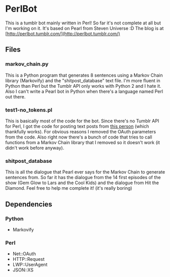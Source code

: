 # PerlBot
This is a tumblr bot mainly written in Perl! So far it's not complete at all but I'm working on it.
It's based on Pearl from Steven Universe :D
The blog is at [http://perlbot.tumblr.com/](http://perlbot.tumblr.com/)

## Files
### markov_chain.py
This is a Python program that generates 8 sentences using a Markov Chain library (Markovify) and the "shitpost_database" text file.
I'm more fluent in Python than Perl but the Tumblr API only works with Python 2 and I hate it. Also I can't write a Pearl bot in Python when there's a language named Perl out there.

### test1-no_tokens.pl
This is basically most of the code for the bot.
Since there's no Tumblr API for Perl, I got the code for posting text posts from [this person](https://txlab.wordpress.com/2011/09/03/using-tumblr-api-v2-from-perl/#comment-7004) (which thankfully works).
For obvious reasons I removed the OAuth parameters from the code.
Also right now there's a bunch of code that tries to call functions from a Markov Chain library that I removed so it doesn't work (it didn't work before anyway).

### shitpost_database
This is all the dialogue that Pearl ever says for the Markov Chain to generate sentences from.
So far it has the dialogue from the 14 first episodes of the show (Gem Glow to Lars and the Cool Kids) and the dialogue from Hit the Diamond. Feel free to help me complete it! (it's really boring)

## Dependencies
### Python
*	Markovify

### Perl
*	Net::OAuth
*	HTTP::Request
*	LWP::UserAgent
*	JSON::XS
